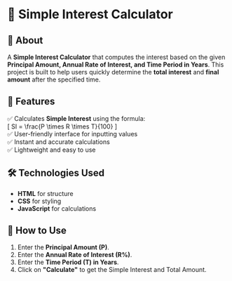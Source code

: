 # 🧮 Simple Interest Calculator  

## 📌 About  
A **Simple Interest Calculator** that computes the interest based on the given **Principal Amount, Annual Rate of Interest, and Time Period in Years**. This project is built to help users quickly determine the **total interest** and **final amount** after the specified time.  

## 🚀 Features  
✅ Calculates **Simple Interest** using the formula:  
   \[
   SI = \frac{P \times R \times T}{100}
   \]  
✅ User-friendly interface for inputting values  
✅ Instant and accurate calculations  
✅ Lightweight and easy to use  

## 🛠️ Technologies Used  
- **HTML** for structure  
- **CSS** for styling  
- **JavaScript** for calculations  

## 📌 How to Use  
1. Enter the **Principal Amount (P)**.  
2. Enter the **Annual Rate of Interest (R%)**.  
3. Enter the **Time Period (T) in Years**.  
4. Click on **"Calculate"** to get the Simple Interest and Total Amount.  

